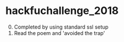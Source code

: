 # hackfuchallenge_2018

00. Completed by using standard ssl setup
01. Read the poem and 'avoided the trap'
